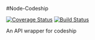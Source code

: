 #Node-Codeship

[![Coverage Status](https://coveralls.io/repos/securingsincity/node-codeship/badge.png)](https://coveralls.io/r/securingsincity/node-codeship)
[![Build Status](https://travis-ci.org/securingsincity/node-codeship.svg?branch=master)](https://travis-ci.org/securingsincity/node-codeship)

An API wrapper for codeship
